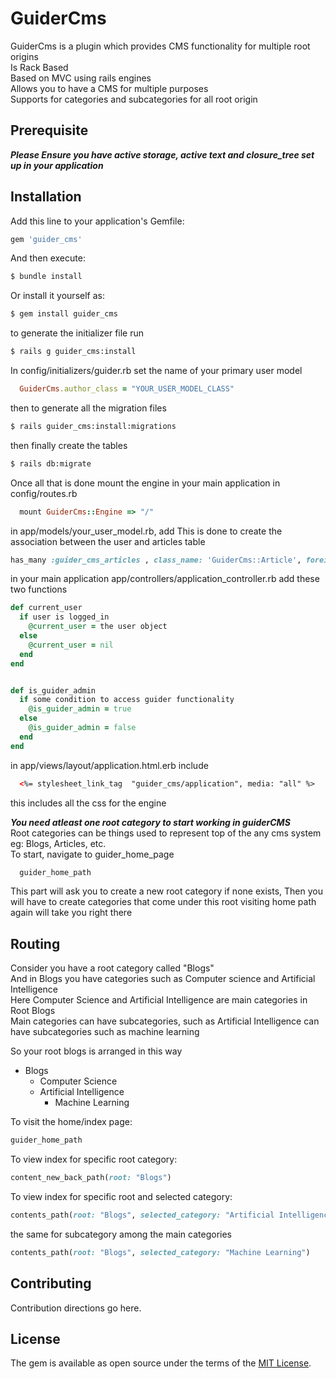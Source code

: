 # GuiderCms
GuiderCms is a plugin which provides CMS functionality for multiple root origins  
Is Rack Based  
Based on MVC using rails engines  
Allows you to have a CMS for multiple purposes  
Supports for categories and subcategories for all root origin


## Prerequisite
***Please Ensure you have active storage, active text and closure_tree set up in your application***


## Installation
Add this line to your application's Gemfile:

```ruby
gem 'guider_cms'
```

And then execute:
```bash
$ bundle install
```

Or install it yourself as:
```bash
$ gem install guider_cms
```
to generate the initializer file run
```bash
$ rails g guider_cms:install
```

In config/initializers/guider.rb set the name of your primary user model
```ruby
  GuiderCms.author_class = "YOUR_USER_MODEL_CLASS"
```

then to generate all the migration files
```bash
$ rails guider_cms:install:migrations
```

then finally create the tables
```bash
$ rails db:migrate
```

Once all that is done mount the engine in your main application in config/routes.rb
```ruby
  mount GuiderCms::Engine => "/"
```

in app/models/your_user_model.rb, add
This is done to create the association between the user and articles table
```ruby
has_many :guider_cms_articles , class_name: 'GuiderCms::Article', foreign_key: :author_id  
```

in your main application app/controllers/application_controller.rb
add these two functions
```ruby
def current_user
  if user is logged_in
    @current_user = the user object
  else
    @current_user = nil  
  end  
end


def is_guider_admin
  if some condition to access guider functionality
    @is_guider_admin = true
  else
    @is_guider_admin = false  
  end  
end  
```
in app/views/layout/application.html.erb include
```html
  <%= stylesheet_link_tag  "guider_cms/application", media: "all" %>
```
this includes all the css for the engine

***You need atleast one root category to start working in guiderCMS***  
Root categories can be things used to represent top of the any cms system  
eg: Blogs, Articles, etc.  
To start, navigate to guider_home_page
```ruby
  guider_home_path
```
This part will ask you to create a new root category if none exists, Then you will have to create categories that come under this root visiting home path again will take you right there

## Routing
Consider you have a root category called "Blogs"  
And in Blogs you have categories such as Computer science and Artificial Intelligence  
Here Computer Science and Artificial Intelligence are main categories in Root Blogs  
Main categories can have subcategories, such as Artificial Intelligence can have subcategories such as machine learning  

So your root blogs is arranged in this way  
- Blogs
  - Computer Science
  - Artificial Intelligence
    - Machine Learning

To visit the home/index page:
```ruby
guider_home_path
```
To view index for specific root category:
```ruby
content_new_back_path(root: "Blogs")
```
To view index for specific root and selected category:
```ruby
contents_path(root: "Blogs", selected_category: "Artificial Intelligence")
```
the same for subcategory among the main categories
```ruby
contents_path(root: "Blogs", selected_category: "Machine Learning")
```


## Contributing
Contribution directions go here.

## License
The gem is available as open source under the terms of the [MIT License](https://opensource.org/licenses/MIT).
